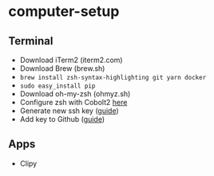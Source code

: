 # computer-setup

## Terminal

- Download iTerm2 (iterm2.com)
- Download Brew (brew.sh)
- `brew install zsh-syntax-highlighting git yarn docker`
- `sudo easy_install pip`
- Download oh-my-zsh (ohmyz.sh)
- Configure zsh with Cobolt2 [here](https://github.com/RobertBMerriman/Cobalt2-iterm)
- Generate new ssh key ([guide](https://help.github.com/en/enterprise/2.15/user/articles/generating-a-new-ssh-key-and-adding-it-to-the-ssh-agent))
- Add key to Github ([guide](https://help.github.com/en/enterprise/2.15/user/articles/adding-a-new-ssh-key-to-your-github-account))


## Apps

- Clipy
